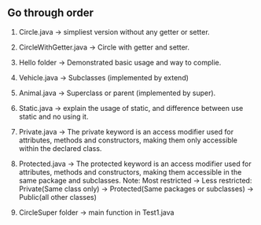 ## Go through order
1. Circle.java -> simpliest version without any getter or setter.
2. CircleWithGetter.java -> Circle with getter and setter.
3. Hello folder -> Demonstrated basic usage and way to complie.
4. Vehicle.java -> Subclasses (implemented by extend)
5. Animal.java -> Superclass or parent (implemented by super).
6. Static.java -> explain the usage of static, and difference between use static and no using it.
7. Private.java -> The private keyword is an access modifier used for attributes, methods and constructors, making them only accessible within the declared class.
8. Protected.java -> The protected keyword is an access modifier used for attributes, methods and constructors, making them accessible in the same package and subclasses.
Note:
Most restricted -> Less restricted:
Private(Same class only) -> Protected(Same packages or subclasses) -> Public(all other classes)

9. CircleSuper folder -> main function in Test1.java
